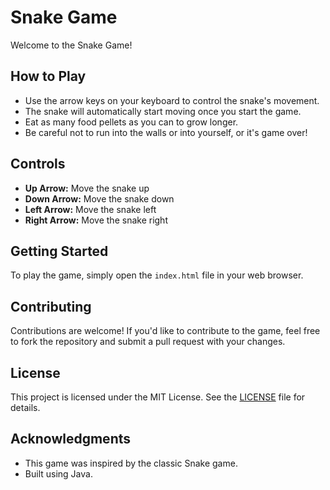 # Snake Game

Welcome to the Snake Game!

## How to Play
- Use the arrow keys on your keyboard to control the snake's movement.
- The snake will automatically start moving once you start the game.
- Eat as many food pellets as you can to grow longer.
- Be careful not to run into the walls or into yourself, or it's game over!

## Controls
- **Up Arrow:** Move the snake up
- **Down Arrow:** Move the snake down
- **Left Arrow:** Move the snake left
- **Right Arrow:** Move the snake right

## Getting Started
To play the game, simply open the `index.html` file in your web browser.

## Contributing
Contributions are welcome! If you'd like to contribute to the game, feel free to fork the repository and submit a pull request with your changes.

## License
This project is licensed under the MIT License. See the [LICENSE](LICENSE) file for details.

## Acknowledgments
- This game was inspired by the classic Snake game.
- Built using Java.

